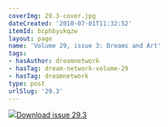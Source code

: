 ```yaml
---
coverImg: 29.3-cover.jpg
dateCreated: '2010-07-01T11:32:52'
itemId: bcphbyukqzw
layout: page
name: 'Volume 29, issue 3: Dreams and Art'
tags:
- hasAuthor: dreamnetwork
- hasTag: dream-network-volume-29
- hasTag: dreamnetwork
type: post
urlSlug: '29.3'
---
```

<img class="card-journal-img" src="../images/29.3-rect.jpg"/><a href="../files/pdfs/Volume_29/29.3_art.pdf" download="">Download issue 29.3</a>